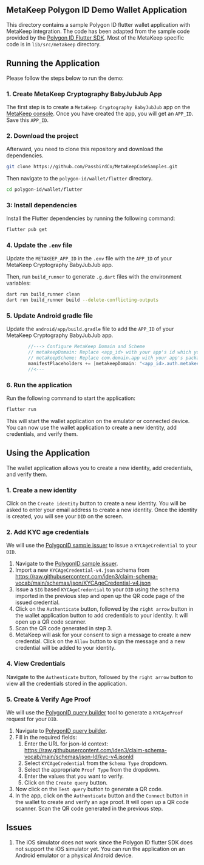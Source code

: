 ## MetaKeep Polygon ID Demo Wallet Application

This directory contains a sample Polygon ID flutter wallet application with MetaKeep integration. The code has been adapted from the sample code provided by the [Polygon ID Flutter SDK](https://github.com/0xPolygonID/polygonid-flutter-sdk/tree/main/example). Most of the MetaKeep specific code is in `lib/src/metakeep` directory.

## Running the Application

Please follow the steps below to run the demo:

### 1. Create MetaKeep Cryptography BabyJubJub App

The first step is to create a `MetaKeep Cryptography BabyJubJub` app on the [MetaKeep console](https://console.metakeep.xyz). Once you have created the app, you will get an `APP_ID`. Save this `APP_ID`.

### 2. Download the project

Afterward, you need to clone this repository and download the dependencies.

```sh
git clone https://github.com/PassbirdCo/MetaKeepCodeSamples.git
```

Then navigate to the `polygon-id/wallet/flutter` directory.

```sh
cd polygon-id/wallet/flutter
```

### 3: Install dependencies

Install the Flutter dependencies by running the following command:

```sh
flutter pub get
```

### 4. Update the `.env` file

Update the `METAKEEP_APP_ID` in the `.env` file with the `APP_ID` of your MetaKeep Cryptography BabyJubJub app.

Then, run `build_runner` to generate `.g.dart` files with the environment variables:

```bash
dart run build_runner clean
dart run build_runner build --delete-conflicting-outputs
```

### 5. Update Android gradle file

Update the `android/app/build.gradle` file to add the `APP_ID` of your MetaKeep Cryptography BabyJubJub app.

```gradle
        //---> Configure MetaKeep Domain and Scheme
        // metakeepDomain: Replace <app_id> with your app's id which you can find in the developer console
        // metakeepScheme: Replace com.domain.app with your app's package name
        manifestPlaceholders += [metakeepDomain: "<app_id>.auth.metakeep.xyz", metakeepScheme: "com.domain.app"]
        //<---
```

### 6. Run the application

Run the following command to start the application:

```sh
flutter run
```

This will start the wallet application on the emulator or connected device. You can now use the wallet application to create a new identity, add credentials, and verify them.

## Using the Application

The wallet application allows you to create a new identity, add credentials, and verify them.

### 1. Create a new identity

Click on the `Create identity` button to create a new identity. You will be asked to enter your email address to create a new identity. Once the identity is created, you will see your `DID` on the screen.

### 2. Add KYC age credentials

We will use the [PolygonID sample issuer](https://issuer-ui.polygonid.me/) to issue a `KYCAgeCredential` to your `DID`.

1. Navigate to the [PolygonID sample issuer](https://issuer-ui.polygonid.me/).
2. Import a new `KYCAgeCredential-v4.json` schema from https://raw.githubusercontent.com/iden3/claim-schema-vocab/main/schemas/json/KYCAgeCredential-v4.json
3. Issue a `SIG` based `KYCAgeCredential` to your `DID` using the schema imported in the previous step and open up the QR code page of the issued credential.
4. Click on the `Authenticate` button, followed by the `right arrow` button in the wallet application button to add credentials to your identity. It will open up a QR code scanner.
5. Scan the QR code generated in step 3.
6. MetaKeep will ask for your consent to sign a message to create a new credential. Click on the `Allow` button to sign the message and a new credential will be added to your identity.

### 4. View Credentials

Navigate to the `Authenticate` button, followed by the `right arrow` button to view all the credentials stored in the application.

### 5. Create & Verify Age Proof

We will use the [PolygonID query builder](https://tools.privado.id/query-builder/) tool to generate a `KYCAgeProof` request for your `DID`.

1. Navigate to [PolygonID query builder](https://tools.privado.id/query-builder/).
2. Fill in the required fields:
   1. Enter the URL for json-ld context: https://raw.githubusercontent.com/iden3/claim-schema-vocab/main/schemas/json-ld/kyc-v4.jsonld
   2. Select `KYCAgeCredential` from the `Schema Type` dropdown.
   3. Select the appropriate `Proof Type` from the dropdown.
   4. Enter the values that you want to verify.
   5. Click on the `Create query` button.
3. Now click on the `Test query` button to generate a QR code.
4. In the app, click on the `Authenticate` button and the `Connect` button in the wallet to create and verify an age proof. It will open up a QR code scanner. Scan the QR code generated in the previous step.

## Issues

1. The iOS simulator does not work since the Polygon ID flutter SDK does not support the iOS simulator yet. You can run the application on an Android emulator or a physical Android device.
